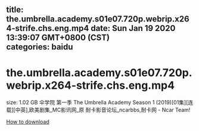 
title: the.umbrella.academy.s01e07.720p.webrip.x264-strife.chs.eng.mp4
date: Sun Jan 19 2020 13:39:07 GMT+0800 (CST)    
categories: baidu
---

# the.umbrella.academy.s01e07.720p.webrip.x264-strife.chs.eng.mp4
size: 1.02 GB
 伞学院 第一季 The Umbrella Academy Season 1 (2019)[01集][连载][中英],欧美剧集_MC影讯网_原 耐卡影音论坛_ncarbbs,耐卡网 - Ncar Team!
 

[How to download](https://bpcam.bemobtrk.com/go/2ceec3aa-1ca2-46d6-b9ff-aaa5c184517c?jno=5086)